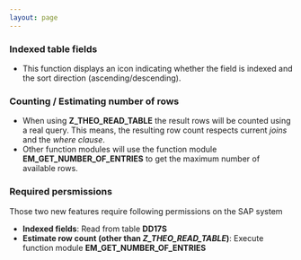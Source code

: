 ```yaml
---
layout: page
---
```


### Indexed table fields
- This function displays an icon indicating whether the field is indexed and the sort direction (ascending/descending).


### Counting / Estimating number of rows
- When using **Z_THEO_READ_TABLE** the result rows will be counted using a real query. This means, the resulting row count respects current *joins* and the *where clause*.
- Other function modules will use the function module **EM_GET_NUMBER_OF_ENTRIES** to get the maximum number of available rows.

### Required persmissions
Those two new features require following permissions on the SAP system
- **Indexed fields**: Read from table **DD17S**
- **Estimate row count (other than *Z_THEO_READ_TABLE*)**: Execute function module **EM_GET_NUMBER_OF_ENTRIES**
